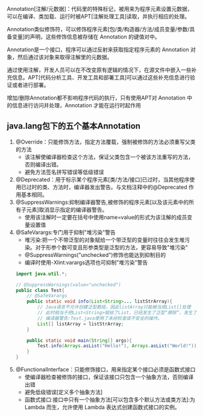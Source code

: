 Annotation[注解/元数据]：代码里的特殊标记，被用来为程序元素设置元数据，可以在编译、类加载、运行时被APT[注解处理工具]读取，并执行相应的处理。

Annotation类似修饰符，可以修饰程序元素[包/类/构造器/方法/成员变量/参数/具备变量]的声明，这些修饰信息被存储在 Annotation 的键值对中。

Annotation是一个接口，程序可以通过反射来获取指定程序元素的 Annotation 对象，然后通过该对象来取得注解里的元数据。

通过使用注解，开发人员可以在不改变原有逻辑的情况下，在源文件中嵌入一些补充信息。APT[代码分析工具、开发工具和部署工具]可以通过这些补充信息进行验证或者进行部署。

增加/删除Annotation都不影响程序代码的执行，只有使用APT对 Annotation 中的信息进行访问并处理，Annotation 才能在运行时起作用

## java.lang包下的五个基本Annotation
1. @Override：只能修饰方法，指定方法覆载，强制被修饰的方法必须重写父类的方法
    - 该注解使编译器检查这个方法，保证父类包含一个被该方法重写的方法，否则编译出错。
    - 避免方法签名拼写错误等低级错误
2. @Deprecated：用于标示某个程序元素[类/方法/接口]已过时，当其他程序使用已过时的类、方法时，编译器发出警告。与文档注释中的@Deprecated 作用基本相同。   
3. @SuppressWarnings:抑制编译器警告,被修饰的程序元素[以及该元素中的所有子元素]取消显示指定的编译器警告。
    - 使用该注解时一定要在括号中使用name=value的形式为该注解的成员变量设置值
4. @SafeVarargs:专门用于抑制"堆污染"警告
    - 堆污染:把一个不带泛型的对象赋给一个带泛型的变量时往往会发生堆污染。对于形参个数可变且形参类型是泛型的方法，更容易导致"堆污染"
    - @SuppressWarnings("unchecked")修饰也能达到抑制目的
    - 编译时使用-Xlint:varargs选项也可抑制"堆污染"警告
    ```java
    import java.util.*;
    
    // @SuppressWarnings(value="unchecked")
    public class Test{
        // @SafeVarargs
        public static void info(List<String>... listStrArray){
            // Java语言不允许创建泛型数组，因此listArray只能被当成List[]处理
            // 此时相当于把List<String>赋给了List，已经发生了泛型“擦除”，发生了堆污染
            // 编译器警告:Test.java使用了未经检查或不安全的操作。
            List[] listArray = listStrArray;
        }
    
        public static void main(String[] args){
            Test.info(Arrays.asList("Hello!"), Arrays.asList("World!"));
        }
    }
    ```
5. @FunctionalInterface：只能修饰接口，用来指定某个接口必须是函数式接口
    - 使编译器检查被修饰的接口，保证该接口只包含一个抽象方法，否则编译出错
    - 避免低级错误[定义多个抽象方法]
    - 函数式接口:接口中只有一个抽象方法[可以包含多个默认方法或类方法]:为 Lambda 而生，允许使用 Lambda 表达式创建函数式接口的实例。

 
